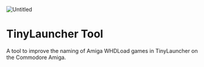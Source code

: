 ![Untitled](https://user-images.githubusercontent.com/71010565/152148731-25aa55a2-49f0-47cd-afb8-4d05b238e0fc.png)

# TinyLauncher Tool
A tool to improve the naming of Amiga WHDLoad games in TinyLauncher on the Commodore Amiga.
